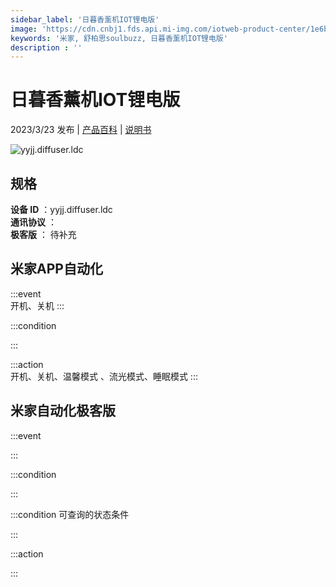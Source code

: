 ```yaml
---
sidebar_label: '日暮香薰机IOT锂电版'
image: 'https://cdn.cnbj1.fds.api.mi-img.com/iotweb-product-center/1e6b19a52897f5831aaa0991aab5d868_1658883965832.png?GalaxyAccessKeyId=AKVGLQWBOVIRQ3XLEW&Expires=9223372036854775807&Signature=1SnmvMEZH6IJpg6ap4AwjOw0pMA='
keywords: '米家, 舒柏思soulbuzz, 日暮香薰机IOT锂电版'
description : ''
---
```

# 日暮香薰机IOT锂电版

2023/3/23 发布 | [产品百科](https://home.mi.com/webapp/content/baike/product/index.html?model=yyjj.diffuser.ldc/) | [说明书](https://home.mi.com/views/introduction.html?model=yyjj.diffuser.ldc&region=cn)

![yyjj.diffuser.ldc](https://cdn.cnbj1.fds.api.mi-img.com/iotweb-product-center/1e6b19a52897f5831aaa0991aab5d868_1658883965832.png?GalaxyAccessKeyId=AKVGLQWBOVIRQ3XLEW&Expires=9223372036854775807&Signature=1SnmvMEZH6IJpg6ap4AwjOw0pMA=)

## 规格  
> 
**设备 ID** ：yyjj.diffuser.ldc  
**通讯协议** ：  
**极客版**  ： 待补充 


## 米家APP自动化  

:::event  
开机、关机
:::

:::condition  

:::

:::action   
开机、关机、温馨模式 、流光模式、睡眠模式
:::

## 米家自动化极客版  

:::event  

:::

:::condition  

:::

:::condition 可查询的状态条件  

:::

:::action  

:::

        
